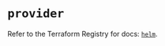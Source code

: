 # `provider`

Refer to the Terraform Registry for docs: [`helm`](https://registry.terraform.io/providers/hashicorp/helm/2.17.0/docs).
